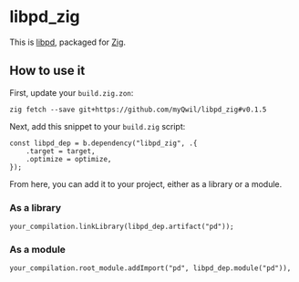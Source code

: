 # libpd_zig

This is [libpd](https://github.com/libpd/libpd),
packaged for [Zig](https://ziglang.org/).

## How to use it

First, update your `build.zig.zon`:

```
zig fetch --save git+https://github.com/myQwil/libpd_zig#v0.1.5
```

Next, add this snippet to your `build.zig` script:

```zig
const libpd_dep = b.dependency("libpd_zig", .{
    .target = target,
    .optimize = optimize,
});
```

From here, you can add it to your project, either as a library or a module.

### As a library
```zig
your_compilation.linkLibrary(libpd_dep.artifact("pd"));
```

### As a module
```zig
your_compilation.root_module.addImport("pd", libpd_dep.module("pd")),
```
